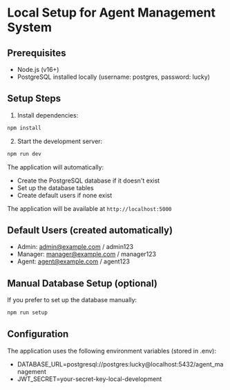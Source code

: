 # Local Setup for Agent Management System

## Prerequisites
- Node.js (v16+)
- PostgreSQL installed locally (username: postgres, password: lucky)

## Setup Steps

1. Install dependencies:
```bash
npm install
```

2. Start the development server:
```bash
npm run dev
```

The application will automatically:
- Create the PostgreSQL database if it doesn't exist
- Set up the database tables
- Create default users if none exist

The application will be available at `http://localhost:5000`

## Default Users (created automatically)
- Admin: admin@example.com / admin123
- Manager: manager@example.com / manager123
- Agent: agent@example.com / agent123

## Manual Database Setup (optional)
If you prefer to set up the database manually:
```bash
npm run setup
```

## Configuration
The application uses the following environment variables (stored in .env):
- DATABASE_URL=postgresql://postgres:lucky@localhost:5432/agent_management
- JWT_SECRET=your-secret-key-local-development 